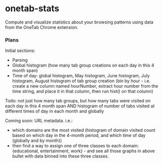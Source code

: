 onetab-stats
============

Compute and visualize statistics about your browsing patterns using data from the OneTab Chrome extension.


### Plans

Initial sections:

* Parsing
* Global histogram (how many tab group creations on each day in this 4 month span)
* Time of day: global histogram, May histogram, June histogram, July histogram, August histogram of tab group creation (bin by hour - i.e. create a new column named hourNumber, extract hour number from the time string, and place it in that column, then run hist() on that column)

Todo: not just how many tab groups, but how many tabs were visited on each day in this 4 month span AND histogram of number of tabs visited at different times of day in each month and globally

Coming soon: URL metadata. i.e.:

* which domains are the most visited (histogram of domain visited count based on which day in the 4-month period, and which time of day (globally and by month))
* then find a way to assign one of three classes to each domain: {educational, entertainment, work} - and see all those graphs in above bullet with data binned into these three classes.
